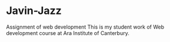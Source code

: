 # Javin-Jazz
Assignment of web development
This is my student work of Web development course at Ara Institute of Canterbury.
